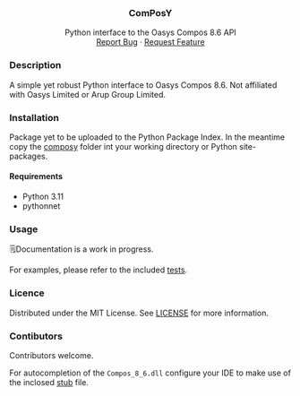 <br />
<div align="center">
  <a href="https://github.com/mitchell-tesch/composy">
    <!-- <img src="images/logo.png" alt="PyTABS logo" width="80" height="80"> -->
  </a>

  <h3 align="center">ComPosY</h3>

  <p align="center">
    Python interface to the Oasys Compos 8.6 API
    <!-- <br /> -->
    <!-- <a href="https://mitchell-tesch.github.io/composy/composy.html"><strong>Explore the docs »</strong></a> -->
    <!-- <br /> -->
    <br />
    <a href="https://github.com/mitchell-tesch/composy/issues">Report Bug</a>
    ·
    <a href="https://github.com/mitchell-tesch/composy/issues">Request Feature</a>
  </p>
</div>

### Description
A simple yet robust Python interface to Oasys Compos 8.6. Not affiliated with Oasys Limited or Arup Group Limited.


### Installation
Package yet to be uploaded to the Python Package Index. In the meantime copy the [composy](./composy/) folder int your working directory or Python site-packages.
<!-- ```
$ pip install py
``` -->


#### Requirements
 - Python 3.11
 - pythonnet


### Usage
🗒️Documentation is a work in progress.

For examples, please refer to the included [tests](./examples/).


### Licence
Distributed under the MIT License. See [LICENSE](LICENSE) for more information.


### Contibutors
Contributors welcome.

For autocompletion of the `Compos_8_6.dll` configure your IDE to make use of the inclosed [stub](./stub/) file.